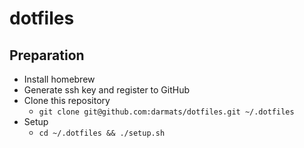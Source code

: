 # dotfiles

## Preparation

- Install homebrew
- Generate ssh key and register to GitHub
- Clone this repository
  - `git clone git@github.com:darmats/dotfiles.git ~/.dotfiles`
- Setup
  - `cd ~/.dotfiles && ./setup.sh`
